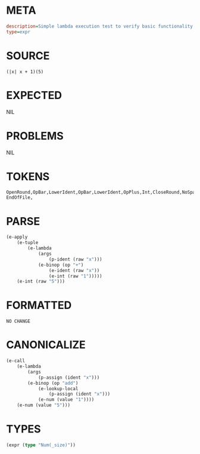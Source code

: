 # META
~~~ini
description=Simple lambda execution test to verify basic functionality works
type=expr
~~~
# SOURCE
~~~roc
(|x| x + 1)(5)
~~~
# EXPECTED
NIL
# PROBLEMS
NIL
# TOKENS
~~~zig
OpenRound,OpBar,LowerIdent,OpBar,LowerIdent,OpPlus,Int,CloseRound,NoSpaceOpenRound,Int,CloseRound,
EndOfFile,
~~~
# PARSE
~~~clojure
(e-apply
	(e-tuple
		(e-lambda
			(args
				(p-ident (raw "x")))
			(e-binop (op "+")
				(e-ident (raw "x"))
				(e-int (raw "1")))))
	(e-int (raw "5")))
~~~
# FORMATTED
~~~roc
NO CHANGE
~~~
# CANONICALIZE
~~~clojure
(e-call
	(e-lambda
		(args
			(p-assign (ident "x")))
		(e-binop (op "add")
			(e-lookup-local
				(p-assign (ident "x")))
			(e-num (value "1"))))
	(e-num (value "5")))
~~~
# TYPES
~~~clojure
(expr (type "Num(_size)"))
~~~
